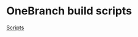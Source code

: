 # OneBranch build scripts
[Scripts](https://onebranch.visualstudio.com/Pipeline/_wiki/wikis/Pipeline.wiki?pagePath=%2FCDPx%20%252D%20Cross%252DPlatform%20Cloud%20Delivery%20Pipeline%2FUsage%2FRepository%20Setup&wikiVersion=GBwikiMaster&pageId=313&anchor=scripts)
